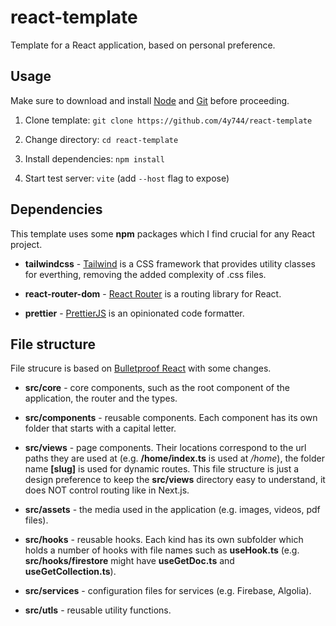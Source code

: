 # react-template

Template for a React application, based on personal preference.

## Usage

Make sure to download and install [Node](https://nodejs.org/en) and [Git](https://git-scm.com/) before proceeding.

1. Clone template: `git clone https://github.com/4y744/react-template`

2. Change directory: `cd react-template`

3. Install dependencies: `npm install`

4. Start test server: `vite` (add `--host` flag to expose)

## Dependencies

This template uses some **npm** packages which I find crucial for any React project.

- **tailwindcss** - [Tailwind](https://tailwindcss.com/) is a CSS framework that provides utility classes for everthing, removing the added complexity of .css files.

- **react-router-dom** - [React Router](https://reactrouter.com/en/main) is a routing library for React.

- **prettier** - [PrettierJS](https://prettier.io/) is an opinionated code formatter.

## File structure

File strucure is based on [Bulletproof React](https://github.com/alan2207/bulletproof-react/blob/master/docs/project-structure.md) with some changes.

- **src/core** - core components, such as the root component of the application, the router and the types.

- **src/components** - reusable components. Each component has its own folder that starts with a capital letter.

- **src/views** - page components. Their locations correspond to the url paths they are used at (e.g. **/home/index.ts** is used at _/home_), the folder name **[slug]** is used for dynamic routes. This file structure is just a design preference to keep the **src/views** directory easy to understand, it does NOT control routing like in Next.js.

- **src/assets** - the media used in the application (e.g. images, videos, pdf files).

- **src/hooks** - reusable hooks. Each kind has its own subfolder which holds a number of hooks with file names such as **useHook.ts** (e.g. **src/hooks/firestore** might have **useGetDoc.ts** and **useGetCollection.ts**).

- **src/services** - configuration files for services (e.g. Firebase, Algolia).

- **src/utls** - reusable utility functions.
